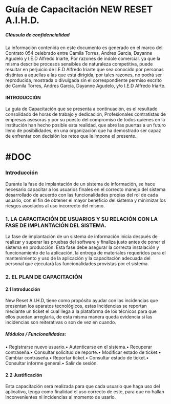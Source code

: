 # Guía de Capacitación NEW RESET A.I.H.D.

##### Cláusula de confidencialidad

La información contenida en este documento es generado en el marco del Contrato 054 celebrado entre Camila Torres, Andres Garcia, Dayanne Agudelo y I.E.D Alfredo Iriarte, Por razones de índole comercial. ya que la misma describe procesos sensibles de naturaleza competitiva, puede resultar en perjuicio de I.E.D Alfredo Iriarte que sea conocido por personas distintas a aquellas a las que está dirigida, por tales razones, no podrá ser reproducida, mostrada o divulgada sin el correspondiente permiso escrito de Camila Torres, Andres Garcia, Dayanne Agudelo, y/o I.E.D Alfredo Iriarte.

#### INTRODUCCIÓN

La guía de Capacitación que se presenta a continuación, es el resultado consolidado de horas de trabajo y dedicación, Profesionales contratistas de empresas asesoras y por su puesto del compromiso de todos quienes en la institución han hecho posible esta realidad, que abre las puertas a un futuro lleno de posibilidades, en una organización que ha demostrado ser capaz de enfrentar con decisión los retos que le impone el presente.



# \#DOC

### Introducción

Durante la fase de implantación de un sistema de información, se hace necesario capacitar a los usuarios finales en el correcto manejo del sistema desarrollado de acuerdo con las funcionalidades propias del rol de cada usuario, con el fin de obtener el mayor beneficio del sistema y minimizar los riesgos asociados al uso incorrecto del mismo.

### 1. LA CAPACITACIÓN DE USUARIOS Y SU RELACIÓN CON LA FASE DE IMPLANTACIÓN DEL SISTEMA.

La fase de implantación de un sistema de información inicia después de realizar y superar las pruebas del software y finaliza justo antes de poner el sistema en producción. Esta fase debe asegurar la correcta instalación y funcionamiento de la aplicación, la entrega de materiales requeridos para el mantenimiento y uso de la aplicación y la capacitación adecuada del personal que ejecutará las funcionalidades provistas por el sistema.

### 2. EL PLAN DE CAPACITACIÓN

#### 2.1 Introducción

New Reset A.I.H.D, tiene como propósito ayudar con las incidencias que presentan los aparatos tecnológicos, estas incidencias se reportan mediante un ticket el cual llega a la plataforma de los técnicos para que ellos puedan arreglarla, de esta misma manera queda evidencia si las incidencias son reiterativas o son de vez en cuando.

##### Módulos / Funcionalidades:

• Registrarse nuevo usuario.• Autenticarse en el sistema.• Recuperar contraseña.• Consultar solicitud de reporte.• Modificar estado de ticket.• Cambiar contraseña.• Reportar ticket.• Consultar estado de ticket.• Consultar informe general.• Salir de sesión.

#### 2.2 Justificación

Esta capacitación será realizada para que cada usuario que haga uso del aplicativo, tenga como finalidad el uso correcto de este, para que no hallan inconvenientes ni incidencias al momento de usarlo.

  


